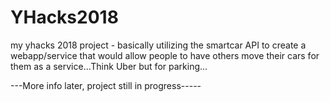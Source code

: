 # YHacks2018
my yhacks 2018 project - basically utilizing the smartcar API to create a webapp/service that would allow people to have others move their cars for them as a service...Think Uber but for parking...


---More info later, project still in progress-----
